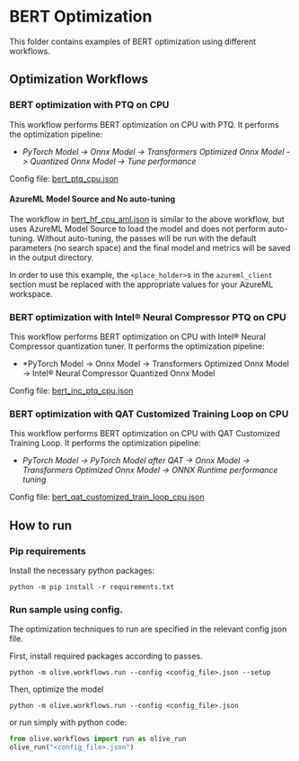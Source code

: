 # BERT Optimization
This folder contains examples of BERT optimization using different workflows.

## Optimization Workflows
### BERT optimization with PTQ on CPU
This workflow performs BERT optimization on CPU with PTQ. It performs the optimization pipeline:
- *PyTorch Model -> Onnx Model -> Transformers Optimized Onnx Model -> Quantized Onnx Model -> Tune performance*

Config file: [bert_ptq_cpu.json](bert_ptq_cpu.json)

#### AzureML Model Source and No auto-tuning
The workflow in [bert_hf_cpu_aml.json](bert_hf_cpu_aml.json) is similar to the above workflow, but uses AzureML Model Source to load the model and does not perform auto-tuning. Without auto-tuning, the passes will be run with the default parameters (no search space) and the final model and metrics will be saved in the output directory.

In order to use this example, the `<place_holder>`s in the `azureml_client` section must be replaced with the appropriate values for your
AzureML workspace.

### BERT optimization with Intel® Neural Compressor PTQ on CPU
This workflow performs BERT optimization on CPU with Intel® Neural Compressor quantization tuner. It performs the optimization pipeline:
- *PyTorch Model -> Onnx Model -> Transformers Optimized Onnx Model -> Intel® Neural Compressor Quantized Onnx Model

Config file: [bert_inc_ptq_cpu.json](bert_inc_ptq_cpu.json)

### BERT optimization with QAT Customized Training Loop on CPU
This workflow performs BERT optimization on CPU with QAT Customized Training Loop. It performs the optimization pipeline:
- *PyTorch Model -> PyTorch Model after QAT -> Onnx Model -> Transformers Optimized Onnx Model -> ONNX Runtime performance tuning*

Config file: [bert_qat_customized_train_loop_cpu.json](bert_qat_customized_train_loop_cpu.json)

## How to run
### Pip requirements
Install the necessary python packages:
```
python -m pip install -r requirements.txt
```

### Run sample using config.

The optimization techniques to run are specified in the relevant config json file.

First, install required packages according to passes.
```
python -m olive.workflows.run --config <config_file>.json --setup
```

Then, optimize the model
```
python -m olive.workflows.run --config <config_file>.json
```

or run simply with python code:
```python
from olive.workflows import run as olive_run
olive_run("<config_file>.json")
```
